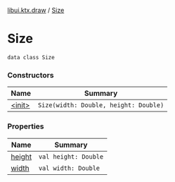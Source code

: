 [libui.ktx.draw](../index.md) / [Size](./index.md)

# Size

`data class Size`

### Constructors

| Name | Summary |
|---|---|
| [&lt;init&gt;](-init-.md) | `Size(width: Double, height: Double)` |

### Properties

| Name | Summary |
|---|---|
| [height](height.md) | `val height: Double` |
| [width](width.md) | `val width: Double` |
